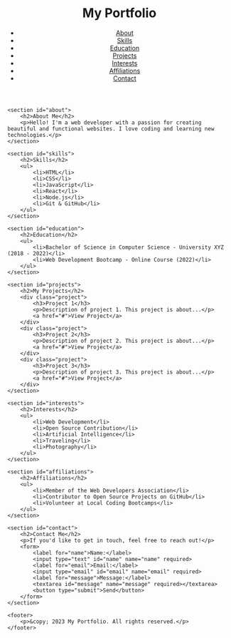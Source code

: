 <!DOCTYPE html>
<html lang="en">
<head>
    <meta charset="UTF-8">
    <meta name="viewport" content="width=device-width, initial-scale=1.0">
    <title>My Portfolio</title>
    <link rel="stylesheet" href="styles.css">
</head>
<body>
    <header>
        <h1>My Portfolio</h1>
        <nav>
            <ul>
                <li><a href="#about">About</a></li>
                <li><a href="#skills">Skills</a></li>
                <li><a href="#education">Education</a></li>
                <li><a href="#projects">Projects</a></li>
                <li><a href="#interests">Interests</a></li>
                <li><a href="#affiliations">Affiliations</a></li>
                <li><a href="#contact">Contact</a></li>
            </ul>
        </nav>
    </header>

    <section id="about">
        <h2>About Me</h2>
        <p>Hello! I'm a web developer with a passion for creating beautiful and functional websites. I love coding and learning new technologies.</p>
    </section>

    <section id="skills">
        <h2>Skills</h2>
        <ul>
            <li>HTML</li>
            <li>CSS</li>
            <li>JavaScript</li>
            <li>React</li>
            <li>Node.js</li>
            <li>Git & GitHub</li>
        </ul>
    </section>

    <section id="education">
        <h2>Education</h2>
        <ul>
            <li>Bachelor of Science in Computer Science - University XYZ (2018 - 2022)</li>
            <li>Web Development Bootcamp - Online Course (2022)</li>
        </ul>
    </section>

    <section id="projects">
        <h2>My Projects</h2>
        <div class="project">
            <h3>Project 1</h3>
            <p>Description of project 1. This project is about...</p>
            <a href="#">View Project</a>
        </div>
        <div class="project">
            <h3>Project 2</h3>
            <p>Description of project 2. This project is about...</p>
            <a href="#">View Project</a>
        </div>
        <div class="project">
            <h3>Project 3</h3>
            <p>Description of project 3. This project is about...</p>
            <a href="#">View Project</a>
        </div>
    </section>

    <section id="interests">
        <h2>Interests</h2>
        <ul>
            <li>Web Development</li>
            <li>Open Source Contribution</li>
            <li>Artificial Intelligence</li>
            <li>Traveling</li>
            <li>Photography</li>
        </ul>
    </section>

    <section id="affiliations">
        <h2>Affiliations</h2>
        <ul>
            <li>Member of the Web Developers Association</li>
            <li>Contributor to Open Source Projects on GitHub</li>
            <li>Volunteer at Local Coding Bootcamps</li>
        </ul>
    </section>

    <section id="contact">
        <h2>Contact Me</h2>
        <p>If you'd like to get in touch, feel free to reach out!</p>
        <form>
            <label for="name">Name:</label>
            <input type="text" id="name" name="name" required>
            <label for="email">Email:</label>
            <input type="email" id="email" name="email" required>
            <label for="message">Message:</label>
            <textarea id="message" name="message" required></textarea>
            <button type="submit">Send</button>
        </form>
    </section>

    <footer>
        <p>&copy; 2023 My Portfolio. All rights reserved.</p>
    </footer>
</body>
</html>

